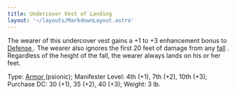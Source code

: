 ```yaml
---
title: Undercover Vest of Landing
layout: '~/layouts/MarkdownLayout.astro'
---
```

The wearer of this undercover vest gains a +1 to +3 enhancement bonus to [Defense ](/modern.d20.srd/combat/defense) . The wearer also ignores the first
20 feet of damage from any [ fall](/modern.d20.srd/environment.hazards/falling) . Regardless of the height of
the fall, the wearer always lands on his or her feet.

Type: [ Armor ](/modern.d20.srd/fx.items/armor) (psionic); Manifester Level:
4th (+1), 7th (+2), 10th (+3); Purchase DC: 30 (+1), 35 (+2), 40 (+3); Weight:
3 lb.

